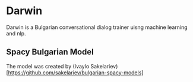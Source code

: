 # Darwin
Darwin is a Bulgarian conversational dialog trainer uisng machine learning and nlp.

## Spacy Bulgarian Model
The model was created by (Ivaylo Sakelariev)[https://github.com/sakelariev/bulgarian-spacy-models]
